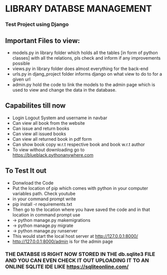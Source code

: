 # LIBRARY DATABSE MANAGEMENT
### Test Project using Django

## Important Files to view:
* models.py in library folder which holds all the tables [in form of python classes] with all the relations, pls check and inform if any improvements possible
* views.py in library folder does almost everything for the back-end
* urls.py in djang_project folder informs django on what view to do to for a given url
* admin.py hold the code to link the models to the admin page which is used to view and change the data in the database.

## Capabilites till now
* Login Logout System and username in navbar
* Can view all book from the website
* Can issue and return books
* Can view all issued books
* Can view all returned book in pdf form
* Can show book copy w.r.t respective book and book w.r.t author
* To view without downloading go to https://blueblack.pythonanywhere.com

## To Test It out
* Donwload the Code
* Put the location of pip which comes with python in your computer variables path. Check youtube
* in your command prompt write
* pip install -r requirements.txt
* Then go to the location where you have saved the code and in that location in command prompt use 
* -> python manage.py makemigrations
* -> python manage.py migrate
* -> python manage.py runserver
* This would start the local host server at http://127.0.0.1:8000/
* http://127.0.0.1:8000/admin is for the admin page

### THE DATABSE IS RIGHT NOW STORED IN THE db.sqlite3 FILE AND YOU CAN EVEN CHECK IT OUT UPLOADING IT TO AN ONLINE SQLITE IDE LIKE https://sqliteonline.com/
